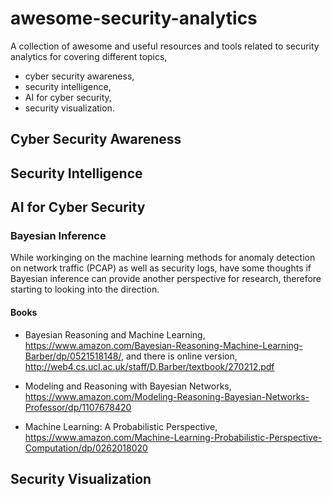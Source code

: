 # awesome-security-analytics
A collection of awesome and useful resources and tools related to security analytics for covering different topics,
- cyber security awareness, 
- security intelligence, 
- AI for cyber security, 
- security visualization.



## Cyber Security Awareness

## Security Intelligence

## AI for Cyber Security

### Bayesian Inference
While workinging on the machine learning methods for anomaly detection on network traffic (PCAP) as well as security logs, have some thoughts if Bayesian inference can provide another perspective for research, therefore starting to looking into the direction.

#### Books
- Bayesian Reasoning and Machine Learning, https://www.amazon.com/Bayesian-Reasoning-Machine-Learning-Barber/dp/0521518148/, and there is online version, http://web4.cs.ucl.ac.uk/staff/D.Barber/textbook/270212.pdf

- Modeling and Reasoning with Bayesian Networks, https://www.amazon.com/Modeling-Reasoning-Bayesian-Networks-Professor/dp/1107678420

- Machine Learning: A Probabilistic Perspective, https://www.amazon.com/Machine-Learning-Probabilistic-Perspective-Computation/dp/0262018020


## Security Visualization

